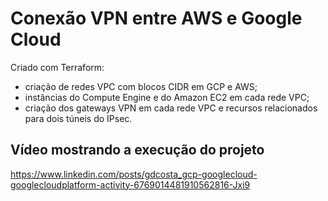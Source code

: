 # Conexão VPN entre AWS e Google Cloud

Criado com Terraform:
- criação de redes VPC com blocos CIDR em GCP e AWS;
- instâncias do Compute Engine e do Amazon EC2 em cada rede VPC;
- criação dos gateways VPN em cada rede VPC e recursos relacionados para dois túneis do IPsec.

## Vídeo mostrando a execução do projeto
https://www.linkedin.com/posts/gdcosta_gcp-googlecloud-googlecloudplatform-activity-6769014481910562816-Jxi9
